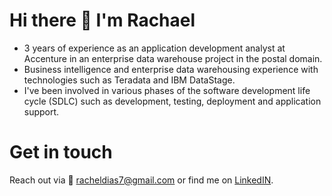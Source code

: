 # Hi there 👋 I'm Rachael

<!--
**RachaelDias/RachaelDias** is a ✨ _special_ ✨ repository because its `README.md` (this file) appears on your GitHub profile.

Here are some ideas to get you started:

- 🔭 I’m currently working on ...
- 🌱 I’m currently learning ...
- 👯 I’m looking to collaborate on ...
- 🤔 I’m looking for help with ...
- 💬 Ask me about ...
- 📫 How to reach me: ...
- 😄 Pronouns: ...
- ⚡ Fun fact: ...
-->
- 3 years of experience as an application development analyst at Accenture in an enterprise data warehouse project in the postal domain.
- Business intelligence and enterprise data warehousing experience with technologies such as Teradata and IBM DataStage.
- I've been involved in various phases of the software development life cycle (SDLC) such as development, testing, deployment and application support.

# Get in touch
Reach out via :e-mail: racheldias7@gmail.com or find me on [LinkedIN](https://www.linkedin.com/in/rachael-dias-210200115/).
